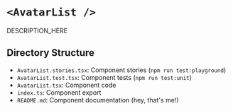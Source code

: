 # `<AvatarList />`

DESCRIPTION_HERE

## Directory Structure

- `AvatarList.stories.tsx`: Component stories (`npm run test:playground`)
- `AvatarList.test.tsx`: Component tests (`npm run test:unit`)
- `AvatarList.tsx`: Component code
- `index.ts`: Component export
- `README.md`: Component documentation (hey, that's me!)

